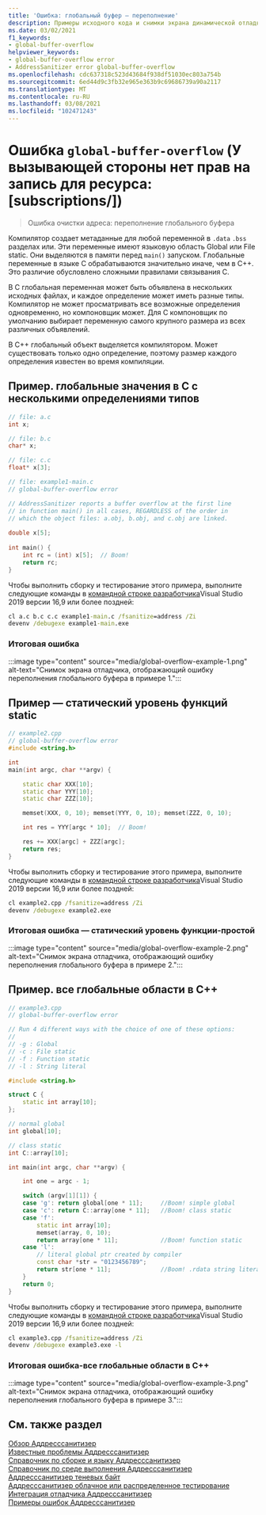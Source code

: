 ```yaml
---
title: 'Ошибка: глобальный буфер — переполнение'
description: Примеры исходного кода и снимки экрана динамической отладки для ошибок переполнения глобальной переменной.
ms.date: 03/02/2021
f1_keywords:
- global-buffer-overflow
helpviewer_keywords:
- global-buffer-overflow error
- AddressSanitizer error global-buffer-overflow
ms.openlocfilehash: cdc637318c523d43684f938df51030ec803a754b
ms.sourcegitcommit: 6ed44d9c3fb32e965e363b9c69686739a90a2117
ms.translationtype: MT
ms.contentlocale: ru-RU
ms.lasthandoff: 03/08/2021
ms.locfileid: "102471243"
---
```

# <a name="error-global-buffer-overflow"></a>Ошибка `global-buffer-overflow` (У вызывающей стороны нет прав на запись для ресурса: [subscriptions/])

> Ошибка очистки адреса: переполнение глобального буфера

Компилятор создает метаданные для любой переменной в `.data` `.bss` разделах или. Эти переменные имеют языковую область Global или File static. Они выделяются в памяти перед `main()` запуском. Глобальные переменные в языке C обрабатываются значительно иначе, чем в C++. Это различие обусловлено сложными правилами связывания C.

В C глобальная переменная может быть объявлена в нескольких исходных файлах, и каждое определение может иметь разные типы. Компилятор не может просматривать все возможные определения одновременно, но компоновщик может. Для C компоновщик по умолчанию выбирает переменную самого крупного размера из всех различных объявлений.

В C++ глобальный объект выделяется компилятором. Может существовать только одно определение, поэтому размер каждого определения известен во время компиляции.

## <a name="example---globals-in-c-with-multiple-type-definitions"></a>Пример. глобальные значения в C с несколькими определениями типов

```cpp
// file: a.c
int x;
```

```cpp
// file: b.c
char* x;
```

```cpp
// file: c.c
float* x[3];
```

```cpp
// file: example1-main.c
// global-buffer-overflow error

// AddressSanitizer reports a buffer overflow at the first line
// in function main() in all cases, REGARDLESS of the order in 
// which the object files: a.obj, b.obj, and c.obj are linked.
  
double x[5];
 
int main() { 
    int rc = (int) x[5];  // Boom!
    return rc; 
}
```

Чтобы выполнить сборку и тестирование этого примера, выполните следующие команды в [командной строке разработчика](../build/building-on-the-command-line.md#developer_command_prompt_shortcuts)Visual Studio 2019 версии 16,9 или более поздней:

```cmd
cl a.c b.c c.c example1-main.c /fsanitize=address /Zi
devenv /debugexe example1-main.exe
```

### <a name="resulting-error"></a>Итоговая ошибка

:::image type="content" source="media/global-overflow-example-1.png" alt-text="Снимок экрана отладчика, отображающий ошибку переполнения глобального буфера в примере 1.":::

## <a name="example---simple-function-level-static"></a>Пример — статический уровень функций static

```cpp
// example2.cpp
// global-buffer-overflow error
#include <string.h>

int 
main(int argc, char **argv) {

    static char XXX[10];
    static char YYY[10];
    static char ZZZ[10];

    memset(XXX, 0, 10); memset(YYY, 0, 10); memset(ZZZ, 0, 10);

    int res = YYY[argc * 10];  // Boom!

    res += XXX[argc] + ZZZ[argc];
    return res;
}
```

Чтобы выполнить сборку и тестирование этого примера, выполните следующие команды в [командной строке разработчика](../build/building-on-the-command-line.md#developer_command_prompt_shortcuts)Visual Studio 2019 версии 16,9 или более поздней:

```cmd
cl example2.cpp /fsanitize=address /Zi
devenv /debugexe example2.exe
```

### <a name="resulting-error---simple-function-level-static"></a>Итоговая ошибка — статический уровень функции-простой

:::image type="content" source="media/global-overflow-example-2.png" alt-text="Снимок экрана отладчика, отображающий ошибку переполнения глобального буфера в примере 2.":::

## <a name="example---all-global-scopes-in-c"></a>Пример. все глобальные области в C++

```cpp
// example3.cpp
// global-buffer-overflow error

// Run 4 different ways with the choice of one of these options:
//
// -g : Global
// -c : File static
// -f : Function static
// -l : String literal

#include <string.h>

struct C {
    static int array[10];
};

// normal global
int global[10];

// class static
int C::array[10];

int main(int argc, char **argv) {

    int one = argc - 1;

    switch (argv[1][1]) {
    case 'g': return global[one * 11];     //Boom! simple global
    case 'c': return C::array[one * 11];   //Boom! class static
    case 'f':
        static int array[10];
        memset(array, 0, 10);
        return array[one * 11];            //Boom! function static
    case 'l':
        // literal global ptr created by compiler
        const char *str = "0123456789";
        return str[one * 11];              //Boom! .rdata string literal allocated by compiler
    }
    return 0;
}
```

Чтобы выполнить сборку и тестирование этого примера, выполните следующие команды в [командной строке разработчика](../build/building-on-the-command-line.md#developer_command_prompt_shortcuts)Visual Studio 2019 версии 16,9 или более поздней:

```cmd
cl example3.cpp /fsanitize=address /Zi
devenv /debugexe example3.exe -l
```

### <a name="resulting-error---all-global-scopes-in-c"></a>Итоговая ошибка-все глобальные области в C++

:::image type="content" source="media/global-overflow-example-3.png" alt-text="Снимок экрана отладчика, отображающий ошибку переполнения глобального буфера в примере 3.":::

## <a name="see-also"></a>См. также раздел

[Обзор Аддресссанитизер](./asan.md)\
[Известные проблемы Аддресссанитизер](./asan-known-issues.md)\
[Справочник по сборке и языку Аддресссанитизер](./asan-building.md)\
[Справочник по среде выполнения Аддресссанитизер](./asan-runtime.md)\
[Аддресссанитизер теневых байт](./asan-shadow-bytes.md)\
[Аддресссанитизер облачное или распределенное тестирование](./asan-offline-crash-dumps.md)\
[Интеграция отладчика Аддресссанитизер](./asan-debugger-integration.md)\
[Примеры ошибок Аддресссанитизер](./asan-error-examples.md)
